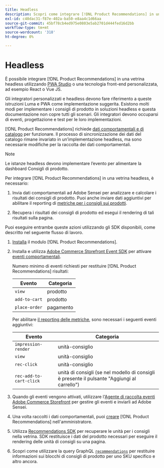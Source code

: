 ```yaml
---
title: Headless
description: Scopri come integrare [!DNL Product Recommendations] in una vetrina headless.
exl-id: c40dac31-f87e-402a-ba50-e8aa4c1d66aa
source-git-commit: 45bf78cb4ed975e0803e5ab2701d444fed16d2bb
workflow-type: tm+mt
source-wordcount: '318'
ht-degree: 0%

---
```


# Headless

È possibile integrare [!DNL Product Recommendations] in una vetrina headless utilizzando [PWA Studio](https://developer.adobe.com/commerce/pwa-studio/) o una tecnologia front-end personalizzata, ad esempio React o Vue JS.

Gli integratori personalizzati e headless devono fare riferimento a queste istruzioni Luma e PWA come implementazione suggerita. Esistono molti modi per implementare i consigli di prodotto in soluzioni headless e questa documentazione non copre tutti gli scenari. Gli integratori devono occuparsi di eventi, progettazione e test per le loro implementazioni.

[!DNL Product Recommendations] richiede [dati comportamentali e di catalogo](https://experienceleague.adobe.com/docs/commerce/product-recommendations/developer/development-overview.html?lang=it) per funzionare. Il processo di sincronizzazione dei dati del catalogo rimane invariato in un’implementazione headless, ma sono necessarie modifiche per la raccolta dei dati comportamentali.

>[!NOTE]
>
>Le istanze headless devono implementare l’evento per alimentare la dashboard Consigli di prodotto.

Per integrare [!DNL Product Recommendations] in una vetrina headless, è necessario:

1. Invia dati comportamentali ad Adobe Sensei per analizzare e calcolare i risultati dei consigli di prodotto. Puoi anche inviare dati aggiuntivi per abilitare il reporting di [metriche per i consigli sui prodotti](workspace.md).

1. Recupera i risultati dei consigli di prodotto ed esegui il rendering di tali risultati sulla pagina.

Puoi eseguire entrambe queste azioni utilizzando gli SDK disponibili, come descritto nel seguente flusso di lavoro.

1. [Installa](install-configure.md) il modulo [!DNL Product Recommendations].

1. Installa e utilizza [Adobe Commerce Storefront Event SDK](https://developer.adobe.com/commerce/services/shared-services/storefront-events/sdk/) per attivare [eventi comportamentali](https://experienceleague.adobe.com/docs/commerce/product-recommendations/developer/events.html?lang=it).

   Numero minimo di eventi richiesti per restituire [!DNL Product Recommendations] risultati:

   | Evento | Categoria |
   |--- | ---|
   | `view` | prodotto |
   | `add-to-cart` | prodotto |
   | `place-order` | pagamento |

   Per abilitare [il reporting delle metriche](workspace.md), sono necessari i seguenti eventi aggiuntivi:

   | Evento | Categoria |
   |--- | ---|
   | `impression-render` | unità-consiglio |
   | `view` | unità-consiglio |
   | `rec-click` | unità-consiglio |
   | `rec-add-to-cart-click` | unità di consigli (se nel modello di consigli è presente il pulsante &quot;Aggiungi al carrello&quot;) |

1. Quando gli eventi vengono attivati, utilizzare l&#39;[Agente di raccolta eventi Adobe Commerce Storefront](https://developer.adobe.com/commerce/services/shared-services/storefront-events/collector/) per gestire gli eventi e inviarli ad Adobe Sensei.

1. Una volta raccolti i dati comportamentali, puoi [creare](create.md) [!DNL Product Recommendations] nell&#39;amministratore.

1. Utilizza [Recommendations SDK](https://developer.adobe.com/commerce/services/product-recommendations/) per recuperare le unità per i consigli nella vetrina. SDK restituisce i dati del prodotto necessari per eseguire il rendering delle unità di consigli su una pagina.

1. Scopri come utilizzare la query GraphQL [`recommendations`](https://developer.adobe.com/commerce/services/graphql/recommendations/recommendations/) per restituire informazioni sui blocchi di consigli di prodotto per uno SKU specifico e altro ancora.
